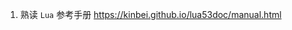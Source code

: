 1. 熟读 `Lua` 参考手册 <a href="https://kinbei.github.io/lua53doc/manual.html" target="_blank">https://kinbei.github.io/lua53doc/manual.html</a>     

